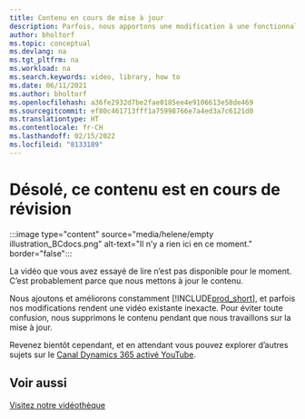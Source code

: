 ```yaml
---
title: Contenu en cours de mise à jour
description: Parfois, nous apportons une modification à une fonctionnalité qui rend une vidéo trompeuse, nous supprimons donc la vidéo pendant que nous mettons à jour le contenu.
author: bholtorf
ms.topic: conceptual
ms.devlang: na
ms.tgt_pltfrm: na
ms.workload: na
ms.search.keywords: video, library, how to
ms.date: 06/11/2021
ms.author: bholtorf
ms.openlocfilehash: a36fe2932d7be2fae0185ee4e9106613e58de469
ms.sourcegitcommit: ef80c461713fff1a75998766e7a4ed3a7c6121d0
ms.translationtype: HT
ms.contentlocale: fr-CH
ms.lasthandoff: 02/15/2022
ms.locfileid: "8133189"
---
```

# <a name="sorry-this-content-is-under-construction"></a>Désolé, ce contenu est en cours de révision

:::image type="content" source="media/helene/empty illustration_BCdocs.png" alt-text="Il n’y a rien ici en ce moment." border="false":::

La vidéo que vous avez essayé de lire n’est pas disponible pour le moment. C’est probablement parce que nous mettons à jour le contenu.

Nous ajoutons et améliorons constamment [!INCLUDE[prod_short](includes/prod_short.md)], et parfois nos modifications rendent une vidéo existante inexacte. Pour éviter toute confusion, nous supprimons le contenu pendant que nous travaillons sur la mise à jour.

Revenez bientôt cependant, et en attendant vous pouvez explorer d’autres sujets sur le [Canal Dynamics 365 activé YouTube](https://www.youtube.com/playlist?list=PLcakwueIHoT-wVFPKUtmxlqcG1kJ0oqq4).

## <a name="see-also"></a>Voir aussi
[Visitez notre vidéothèque](across-videos.md)

 